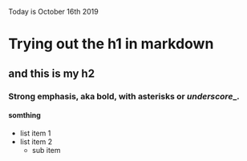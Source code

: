 Today is October 16th 2019

# Trying out the h1 in markdown
## and this is my h2
### Strong emphasis, aka bold, with **asterisks** or _underscore__.
#### somthing 
* list item 1
* list item 2
    * sub item